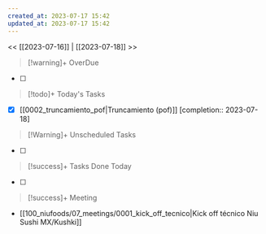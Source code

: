 ```yaml
---
created_at: 2023-07-17 15:42
updated_at: 2023-07-17 15:42
---
```


<< [[2023-07-16]] | [[2023-07-18]] >>


> [!warning]+ OverDue

- [ ] 

> [!todo]+ Today's Tasks

- [x] [[0002_truncamiento_pof|Truncamiento (pof)]]  [completion:: 2023-07-18]

> [!Warning]+ Unscheduled Tasks

- [ ] 

> [!success]+ Tasks Done Today

- [ ] 

> [!success]+ Meeting

- [[100_niufoods/07_meetings/0001_kick_off_tecnico|Kick off técnico Niu Sushi MX/Kushki]]